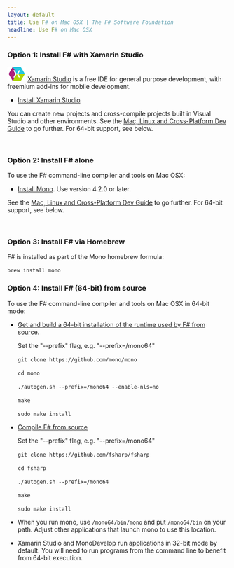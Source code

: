 ```yaml
---
layout: default
title: Use F# on Mac OSX | The F# Software Foundation
headline: Use F# on Mac OSX
---
```



### Option 1: Install F# with Xamarin Studio

![logo](/images/thumbs/xamarin-studio.png)&nbsp;[Xamarin Studio](http://xamarin.com/studio) is a free IDE for general purpose development, with freemium add-ins for mobile development. 

* [Install Xamarin Studio](http://xamarin.com/studio) 

You can create new projects and cross-compile projects built in 
Visual Studio and other environments.
See the [Mac, Linux and Cross-Platform Dev Guide](/guides/mac-linux-cross-platform) to
go further. For 64-bit support, see below.

<br />

### Option 2: Install F# alone

To use the F# command-line compiler and tools on Mac OSX:

*  [Install Mono](http://www.go-mono.com/mono-downloads/download.html). Use version 4.2.0 or later.

See the [Mac, Linux and Cross-Platform Dev Guide](/guides/mac-linux-cross-platform) to
go further. For 64-bit support, see below.

<br />


### Option 3: Install F# via Homebrew

F# is installed as part of the Mono homebrew formula:

    brew install mono
  

### Option 4: Install F# (64-bit) from source

To use the F# command-line compiler and tools on Mac OSX in 64-bit mode:

* [Get and build a 64-bit installation of the runtime used by F# from source](http://www.mono-project.com/Compiling_Mono_on_OSX). 

  Set the "--prefix" flag, e.g. "--prefix=/mono64"

    ```git clone https://github.com/mono/mono```
    
    ```cd mono```
    
    ```./autogen.sh --prefix=/mono64 --enable-nls=no```
    
    ```make```
    
    ```sudo make install```

* [Compile F# from source](https://github.com/fsharp/fsharp/blob/master/README.md)

  Set the "--prefix" flag, e.g. "--prefix=/mono64"

    ```git clone https://github.com/fsharp/fsharp```
    
    ```cd fsharp```
    
    ```./autogen.sh --prefix=/mono64```
    
    ```make```
    
    ```sudo make install```

* When you run mono, use ```/mono64/bin/mono``` and put ```/mono64/bin``` on your path.  Adjust other applications that launch mono to use this location.

* Xamarin Studio and MonoDevelop run applications in 32-bit mode by default. You will need to run programs from the command line to benefit from 64-bit execution.

<br />


